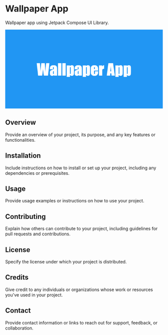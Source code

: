 # Wallpaper App

Wallpaper app using Jetpack Compose UI Library.

![Project Image](https://github.com/dholakiya-pankaj/WallpaperAppExample/blob/master/Wallpaper_App.png)

## Overview

Provide an overview of your project, its purpose, and any key features or functionalities.

## Installation

Include instructions on how to install or set up your project, including any dependencies or prerequisites.

## Usage

Provide usage examples or instructions on how to use your project.

## Contributing

Explain how others can contribute to your project, including guidelines for pull requests and contributions.

## License

Specify the license under which your project is distributed.

## Credits

Give credit to any individuals or organizations whose work or resources you've used in your project.

## Contact

Provide contact information or links to reach out for support, feedback, or collaboration.
